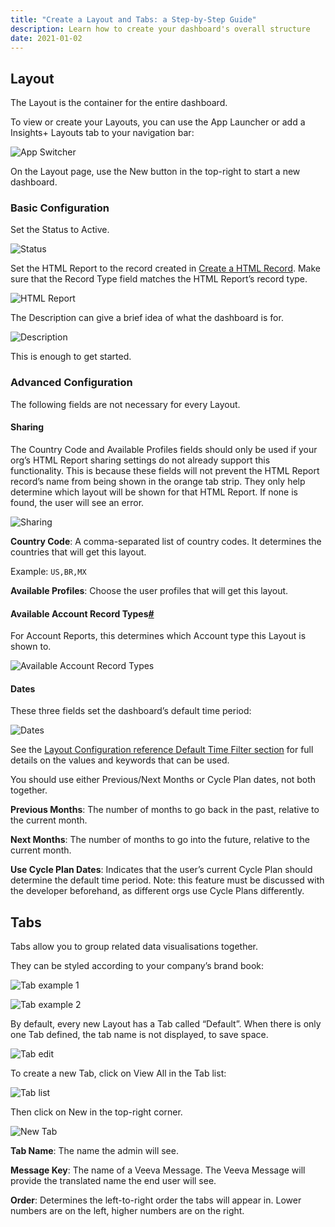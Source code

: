 ```yaml
---
title: "Create a Layout and Tabs: a Step-by-Step Guide"
description: Learn how to create your dashboard's overall structure
date: 2021-01-02
---
```

## Layout

The Layout is the container for the entire dashboard.

To view or create your Layouts, you can use the App Launcher or add a Insights+ Layouts tab to your navigation bar:

![App Switcher](/static/img/layout-01.png "App Switcher")

On the Layout page, use the New button in the top-right to start a new dashboard.

### Basic Configuration

Set the Status to Active.

![Status](/static/img/layout-02.png "Status")

Set the HTML Report to the record created in [Create a HTML Record](/static/img/01-create-a-html-record.html). Make sure that the Record Type field matches the HTML Report’s record type.

![HTML Report](/static/img/layout-03.png "HTML Report")

The Description can give a brief idea of what the dashboard is for.

![Description](/static/img/layout-04.png "Description")

This is enough to get started.

### Advanced Configuration

The following fields are not necessary for every Layout.

#### Sharing

The Country Code and Available Profiles fields should only be used if your org’s HTML Report sharing settings do not already support this functionality. This is because these fields will not prevent the HTML Report record’s name from being shown in the orange tab strip. They only help determine which layout will be shown for that HTML Report. If none is found, the user will see an error.

![Sharing](/static/img/layout-05.png "Sharing")

**Country Code**: A comma-separated list of country codes. It determines the countries that will get this layout.

Example: `US,BR,MX`

**Available Profiles**: Choose the user profiles that will get this layout.

#### Available Account Record Types[\#](/static/img/02-create-a-layout-and-tabs.html#available-account-record-types)

For Account Reports, this determines which Account type this Layout is shown to.

![Available Account Record Types](/static/img/layout-06.png "Available Account Record Types")

#### Dates

These three fields set the dashboard’s default time period:

![Dates](/static/img/layout-07.png "Dates")

See the [Layout Configuration reference Default Time Filter section](/references/configuration-layout#default-time-filter) for full details on the values and keywords that can be used.

You should use either Previous/Next Months or Cycle Plan dates, not both together.

**Previous Months**: The number of months to go back in the past, relative to the current month.

**Next Months**: The number of months to go into the future, relative to the current month.

**Use Cycle Plan Dates**: Indicates that the user’s current Cycle Plan should determine the default time period. Note: this feature must be discussed with the developer beforehand, as different orgs use Cycle Plans differently.

## Tabs

Tabs allow you to group related data visualisations together.

They can be styled according to your company’s brand book:

![Tab example 1](/static/img/tabs-01.png "Tab example 1")

![Tab example 2](/static/img/tabs-02.png "Tab example 2")

By default, every new Layout has a Tab called “Default”. When there is only one Tab defined, the tab name is not displayed, to save space.

![Tab edit](/static/img/tabs-03.png "Tab edit")

To create a new Tab, click on View All in the Tab list:

![Tab list](/static/img/tabs-04.png "Tab list")

Then click on New in the top-right corner.

![New Tab](/static/img/tabs-03.png "New Tab")

**Tab Name**: The name the admin will see.

**Message Key**: The name of a Veeva Message. The Veeva Message will provide the translated name the end user will see.

**Order**: Determines the left-to-right order the tabs will appear in. Lower numbers are on the left, higher numbers are on the right.
